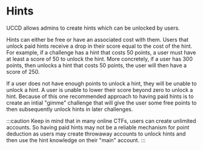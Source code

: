 # Hints

UCCD allows admins to create hints which can be unlocked by users.

Hints can either be free or have an associated cost with them. Users that unlock paid hints receive a drop in their score equal to the cost of the hint. For example, if a challenge has a hint that costs 50 points, a user must have at least a score of 50 to unlock the hint. More concretely, if a user has 300 points, then unlocks a hint that costs 50 points, the user will then have a score of 250.

If a user does not have enough points to unlock a hint, they will be unable to unlock a hint. A user is unable to lower their score beyond zero to unlock a hint. Because of this one recommended approach to having paid hints is to create an intial "gimme" challenge that will give the user some free points to then subsequently unlock hints in later challenges.

:::caution
Keep in mind that in many online CTFs, users can create unlimited accounts. So having paid hints may not be a reliable mechanism for point deduction as users may create throwaway accounts to unlock hints and then use the hint knowledge on their "main" account.
:::
